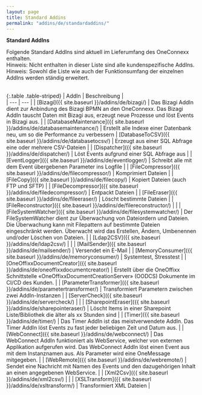```yaml
---
layout: page
title: Standard Addins
permalink: "addins/de/standardaddins/"
---
```

  
__Standard AddIns__

Folgende Standard AddIns sind aktuell im Lieferumfang des OneConnexx enthalten.<br /> 
Hinweis: Nicht enthalten in dieser Liste sind alle kundenspezifische AddIns.<br />
Hinweis: Sowohl die Liste wie auch der Funktionsumfang der einzelnen AddIns werden ständig erweitert.<br />
<br />


{:.table .table-striped}
| AddIn | Beschreibung |                      
| --- | --- |
| [Bizagi]({{ site.baseurl }}/addins/de/bizagi/) | Das Bizagi AddIn dient zur Anbindung des Bizagi BPMN an den OneConnexx. Das Bizagi AddIn tauscht Daten mit Bizagi aus, erzeugt neue Prozesse und löst Events in Bizagi aus. |
| [DatabaseMaintenance]({{ site.baseurl }}/addins/de/databasemaintenance/) | Erstellt alle Indexe einer Datenbank neu, um so die Performance zu verbessern
| [DatabaseToCSV]({{ site.baseurl }}/addins/de/databasetocsv/) | Erzeugt aus einer SQL Abfrage eine oder mehrere CSV-Dateien |
| [Dispatcher]({{ site.baseurl }}/addins/de/dispatcher/) | Löst Events aufgrund einer SQL Abfrage aus |
| [EventLogger]({{ site.baseurl }}/addins/de/eventlogger/) | Schreibt alle mit dem Event übergebenen Parameter ins Logfile |
| [FileCompressor]({{ site.baseurl }}/addins/de/filecompressor/) | Komprimiert Dateien |
| [FileCopy]({{ site.baseurl }}/addins/de/filecopy/) | Kopiert Dateien (auch FTP und SFTP) |
| [FileDecompressor]({{ site.baseurl }}/addins/de/filedecompressor/) | Entpackt Dateien |
| [FileEraser]({{ site.baseurl }}/addins/de/fileeraser/) | Löscht bestimmte Dateien |
| [FileReconstructor]({{ site.baseurl }}/addins/de/filereconstructor/) |  |
| [FileSystemWatcher]({{ site.baseurl }}/addins/de/filesystemwatcher/) | Der FileSystemWatcher dient zur Überwachung von Dateiordern und Dateien. Die Überwachung kann mit Filepattern auf bestimmte Dateien eingeschränkt werden. Überwacht wird das Erstellen, Ändern, Umbenennen und/oder Löschen von Dateien. |
| [Ldap2CSV]({{ site.baseurl }}/addins/de/ldap2csv/) | |
| [MailSender]({{ site.baseurl }}/addins/de/mailsender/) | Versendet ein E-Mail |
| [MemoryConsumer]({{ site.baseurl }}/addins/de/memoryconsumer/) | Systemtest, Stresstest |
| [OneOffixxDocumentCreator]({{ site.baseurl }}/addins/de/oneoffixxdocumentcreator/) | Erstellt über die OneOffixx Schnittstelle «OneOffixxDocumentCreationServer» (OODCS) Dokumente im CI/CD des Kunden. |
| [ParameterTransformer]({{ site.baseurl }}/addins/de/parametertransformer/) | Transformiert Parametern zwischen zwei AddIn-Instanzen |
| [ServerCheck]({{ site.baseurl }}/addins/de/servercheck/) | |
| [SharepointEraser]({{ site.baseurl }}/addins/de/sharepointeraser/) | Löscht Items in einer Sharepoint Liste/Bibliothek die älter als xx Stunden sind |
| [Timer]({{ site.baseurl }}/addins/de/timer/) | Das Timer AddIn ist das meistverwendete AddIn. Das Timer AddIn löst Events zu fast jeder beliebigen Zeit und Datum aus. |
| [WebConnect]({{ site.baseurl }}/addins/de/webconnect/) | Das WebConnect AddIn funktioniert als WebService, welcher von externen Applikation aufgerufen wird. Das WebConnect AddIn löst einen Event aus mit dem Instanznamen aus. Als Parameter wird eine OneMessage mitgegeben. |
| [WebRemote]({{ site.baseurl }}/addins/de/webremote/) | Sendet eine Nachricht mit Namen des Events und den dazugehörigen Inhalt an einen angegebenen WebService. |
| [Xml2Csv]({{ site.baseurl }}/addins/de/xml2csv/) | |
| [XSLTransform]({{ site.baseurl }}/addins/de/xsltransform/) | Transformiert XML Dateien |


